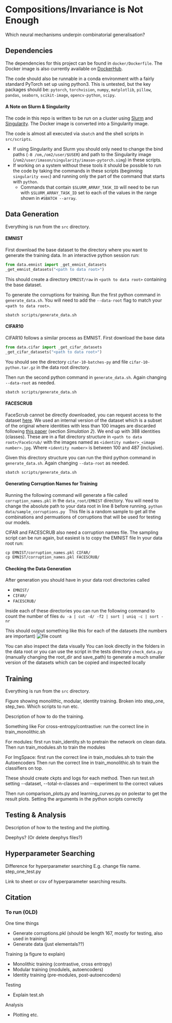 # Compositions/Invariance is Not Enough
Which neural mechanisms underpin combinatorial generalisation?

## Dependencies
The dependencies for this project can be found in ```docker/Dockerfile```. The Docker
image is also currently available on [DockerHub](https://hub.docker.com/repository/docker/ianxmason/pytorch/general).

The code should also be runnable in a conda environment with a fairly standard PyTorch set up using python3. 
This is untested, but the key packages should be: ```pytorch```, ```torchvision```, ```numpy```, ```matplotlib```, 
```pillow```, ```pandas```, ```seaborn```, ```scikit-image```, ```opencv-python```, ```scipy```.

#### A Note on Slurm & Singularity
The code in this repo is written to be run on a cluster using [Slurm](https://slurm.schedmd.com/documentation.html) and
[Singularity](https://docs.sylabs.io/guides/3.5/user-guide/introduction.html). The Docker image is converted into a Singularity image.

The code is almost all executed via ```sbatch``` and the shell scripts in ```src/scripts```.
- If using Singularity and Slurm you should only need to change the bind paths (```-B /om,/om2/user/$USER```) 
and path to the Singularity image (```/om2/user/imason/singularity/imason-pytorch.simg```) in these scripts.
- If working on a system without these tools it should be possible to run the code by taking the commands in these scripts
  (beginning ```singularity exec```) and running only the part of the command that starts with ```python```.
  - Commands that contain ```$SLURM_ARRAY_TASK_ID``` will need to be run with ```$SLURM_ARRAY_TASK_ID``` set to each 
    of the values in the range shown in ```#SBATCH --array```.

## Data Generation

Everything is run from the ```src``` directory.

#### EMNIST
First download the base dataset to the directory where you want to generate the training data. 
In an interactive python session run:
```python
from data.emnist import _get_emnist_datasets
_get_emnist_datasets("<path to data root>")
```
This should create a directory ```EMNIST/raw``` in ```<path to data root>``` containing the base dataset.

To generate the corruptions for training.
Run the first python command in ```generate_data.sh```.
You will need to add the ```--data-root``` flag to match your ```<path to data root>```.
```
sbatch scripts/generate_data.sh
```

#### CIFAR10
CIFAR10 follows a similar process as EMNIST. First download the base data
```python
from data.cifar import _get_cifar_datasets
_get_cifar_datasets("<path to data root>")
```
You should see the directory ```cifar-10-batches-py``` and file ```cifar-10-python.tar.gz``` in the data root directory.

Then run the second python command in ```generate_data.sh```. Again changing ```--data-root``` as needed.
```
sbatch scripts/generate_data.sh
```

#### FACESCRUB
FaceScrub cannot be directly downloaded, you can request access to the dataset [here](http://vintage.winklerbros.net/facescrub.html).
We used an internal version of the dataset which is a subset of the original where identities with less than 100 images
are discarded following [this paper](https://www.pnas.org/doi/epdf/10.1073/pnas.1800901115) (section _Simulation 2_). 
We end up with 388 identities (classes). These are in a flat directory structure in ```<path to data root>/FaceScrub/``` with the images named as ```<identity number>_<image number>.jpg```. 
Where ```<identity number>``` is between 100 and 487 (inclusive).

Given this directory structure you can run the third python command in ```generate_data.sh```. Again changing ```--data-root``` as needed.
```
sbatch scripts/generate_data.sh
```

#### Generating Corruption Names for Training
Running the following command will generate a file called ```corruption_names.pkl``` in the ```data_root/EMNIST``` directory.
You will need to change the absolute path to your data root in line 8 before running.
```python data/sample_corruptions.py ```
This file is a random sample to get all the combinations and permuations of corruptions that will be used for testing our models.

CIFAR and FACESCRUB also need a corruption names file. The sampling script can be run again, but easiest is to copy the EMNIST file
In your data root run:
```
cp EMNIST/corruption_names.pkl CIFAR/
cp EMNIST/corruption_names.pkl FACESCRUB/
```

#### Checking the Data Generation
After generation you should have in your data root directories called 

- ```EMNIST/```
- ```CIFAR/```
- ```FACESCRUB/```

Inside each of these directories you can run the following command to count the number of files
```du -a | cut -d/ -f2 | sort | uniq -c | sort -nr```

This should output something like this for each of the datasets (the numbers are important)
![file count](assets/file_count.png)

You can also inspect the data visually
You can look directly in the folders in the data root or you can use the script in the tests directory
```check_data.py``` (manually changing the root_dir and save_path) to generate a much smaller version of the datasets 
which can be copied and inspected locally


## Training
Everything is run from the ```src``` directory.

Figure showing monolithic, modular, identity training. 
Broken into step_one, step_two. Which scripts to run etc.

Description of how to do the training.

Something like
For cross-entropy/contrastive: run the correct line in train_monolithic.sh

For modules: first run train_identity.sh to pretrain the network on clean data.
Then run train_modules.sh to train the modules

For ImgSpace: first run the correct line in train_modules.sh to train the Autoencoders
Then run the correct line in train_monolithic.sh to train the classifiers on top.

These should create ckpts and logs for each method. Then run test.sh setting --dataset, --total-n-classes and --experiment to the correct values

Then run comparison_plots.py and learning_curves.py on polestar to get the result plots.
Setting the arguments in the python scripts correctly



## Testing & Analysis
Description of how to the testing and the plotting.

Deephys? (Or delete deephys files?)

## Hyperparameter Searching
Difference for hyperparameter searching 
E.g. change file name. step_one_test.py

Link to sheet or csv of hyperparameter searching results.

## Citation


### To run (OLD)

One time things
- Generate corruptions.pkl (should be length 167, mostly for testing, also used in training)
- Generate data (just elementals??)

Training (a figure to explain)
- Monolithic training (contrastive, cross entropy)
- Modular training (modulels, autoencoders)
- Identity training (pre-modules, post-autoencoders)

Testing
- Explain test.sh

Analysis
- Plotting etc.


